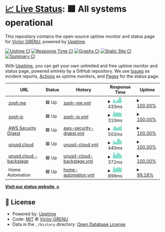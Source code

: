# [📈 Live Status](https://status.zoph.me): <!--live status--> **🟩 All systems operational**

This repository contains the open-source uptime monitor and status page for [Victor GRENU](https://zoph.me), powered by [Upptime](https://github.com/upptime/upptime).

[![Uptime CI](https://github.com/koj-co/upptime/workflows/Uptime%20CI/badge.svg)](https://github.com/koj-co/upptime/actions?query=workflow%3A%22Uptime+CI%22)
[![Response Time CI](https://github.com/koj-co/upptime/workflows/Response%20Time%20CI/badge.svg)](https://github.com/koj-co/upptime/actions?query=workflow%3A%22Response+Time+CI%22)
[![Graphs CI](https://github.com/koj-co/upptime/workflows/Graphs%20CI/badge.svg)](https://github.com/koj-co/upptime/actions?query=workflow%3A%22Graphs+CI%22)
[![Static Site CI](https://github.com/koj-co/upptime/workflows/Static%20Site%20CI/badge.svg)](https://github.com/koj-co/upptime/actions?query=workflow%3A%22Static+Site+CI%22)
[![Summary CI](https://github.com/koj-co/upptime/workflows/Summary%20CI/badge.svg)](https://github.com/koj-co/upptime/actions?query=workflow%3A%22Summary+CI%22)

With [Upptime](https://upptime.js.org), you can get your own unlimited and free uptime monitor and status page, powered entirely by a GitHub repository. We use [Issues](https://github.com/z0ph/status/issues) as incident reports, [Actions](https://github.com/z0ph/status/actions) as uptime monitors, and [Pages](https://status.zoph.me) for the status page.

<!--start: status pages-->
<!-- This summary is generated by Upptime (https://github.com/upptime/upptime) -->
<!-- Do not edit this manually, your changes will be overwritten -->
<!-- prettier-ignore -->
| URL | Status | History | Response Time | Uptime |
| --- | ------ | ------- | ------------- | ------ |
| <img alt="" src="https://zoph.me/favicon-32x32.png" height="13"> [zoph.me](https://zoph.me) | 🟩 Up | [zoph-me.yml](https://github.com/z0ph/status/commits/HEAD/history/zoph-me.yml) | <details><summary><img alt="Response time graph" src="./graphs/zoph-me/response-time-week.png" height="20"> 433ms</summary><br><a href="https://status.zoph.me/history/zoph-me"><img alt="Response time 450" src="https://img.shields.io/endpoint?url=https%3A%2F%2Fraw.githubusercontent.com%2Fz0ph%2Fstatus%2FHEAD%2Fapi%2Fzoph-me%2Fresponse-time.json"></a><br><a href="https://status.zoph.me/history/zoph-me"><img alt="24-hour response time 247" src="https://img.shields.io/endpoint?url=https%3A%2F%2Fraw.githubusercontent.com%2Fz0ph%2Fstatus%2FHEAD%2Fapi%2Fzoph-me%2Fresponse-time-day.json"></a><br><a href="https://status.zoph.me/history/zoph-me"><img alt="7-day response time 433" src="https://img.shields.io/endpoint?url=https%3A%2F%2Fraw.githubusercontent.com%2Fz0ph%2Fstatus%2FHEAD%2Fapi%2Fzoph-me%2Fresponse-time-week.json"></a><br><a href="https://status.zoph.me/history/zoph-me"><img alt="30-day response time 369" src="https://img.shields.io/endpoint?url=https%3A%2F%2Fraw.githubusercontent.com%2Fz0ph%2Fstatus%2FHEAD%2Fapi%2Fzoph-me%2Fresponse-time-month.json"></a><br><a href="https://status.zoph.me/history/zoph-me"><img alt="1-year response time 477" src="https://img.shields.io/endpoint?url=https%3A%2F%2Fraw.githubusercontent.com%2Fz0ph%2Fstatus%2FHEAD%2Fapi%2Fzoph-me%2Fresponse-time-year.json"></a></details> | <details><summary><a href="https://status.zoph.me/history/zoph-me">100.00%</a></summary><a href="https://status.zoph.me/history/zoph-me"><img alt="All-time uptime 100.00%" src="https://img.shields.io/endpoint?url=https%3A%2F%2Fraw.githubusercontent.com%2Fz0ph%2Fstatus%2FHEAD%2Fapi%2Fzoph-me%2Fuptime.json"></a><br><a href="https://status.zoph.me/history/zoph-me"><img alt="24-hour uptime 100.00%" src="https://img.shields.io/endpoint?url=https%3A%2F%2Fraw.githubusercontent.com%2Fz0ph%2Fstatus%2FHEAD%2Fapi%2Fzoph-me%2Fuptime-day.json"></a><br><a href="https://status.zoph.me/history/zoph-me"><img alt="7-day uptime 100.00%" src="https://img.shields.io/endpoint?url=https%3A%2F%2Fraw.githubusercontent.com%2Fz0ph%2Fstatus%2FHEAD%2Fapi%2Fzoph-me%2Fuptime-week.json"></a><br><a href="https://status.zoph.me/history/zoph-me"><img alt="30-day uptime 100.00%" src="https://img.shields.io/endpoint?url=https%3A%2F%2Fraw.githubusercontent.com%2Fz0ph%2Fstatus%2FHEAD%2Fapi%2Fzoph-me%2Fuptime-month.json"></a><br><a href="https://status.zoph.me/history/zoph-me"><img alt="1-year uptime 100.00%" src="https://img.shields.io/endpoint?url=https%3A%2F%2Fraw.githubusercontent.com%2Fz0ph%2Fstatus%2FHEAD%2Fapi%2Fzoph-me%2Fuptime-year.json"></a></details>
| <img alt="" src="https://zoph.io/img/favicon-32x32.png" height="13"> [zoph.io](https://zoph.io) | 🟩 Up | [zoph-io.yml](https://github.com/z0ph/status/commits/HEAD/history/zoph-io.yml) | <details><summary><img alt="Response time graph" src="./graphs/zoph-io/response-time-week.png" height="20"> 310ms</summary><br><a href="https://status.zoph.me/history/zoph-io"><img alt="Response time 330" src="https://img.shields.io/endpoint?url=https%3A%2F%2Fraw.githubusercontent.com%2Fz0ph%2Fstatus%2FHEAD%2Fapi%2Fzoph-io%2Fresponse-time.json"></a><br><a href="https://status.zoph.me/history/zoph-io"><img alt="24-hour response time 305" src="https://img.shields.io/endpoint?url=https%3A%2F%2Fraw.githubusercontent.com%2Fz0ph%2Fstatus%2FHEAD%2Fapi%2Fzoph-io%2Fresponse-time-day.json"></a><br><a href="https://status.zoph.me/history/zoph-io"><img alt="7-day response time 310" src="https://img.shields.io/endpoint?url=https%3A%2F%2Fraw.githubusercontent.com%2Fz0ph%2Fstatus%2FHEAD%2Fapi%2Fzoph-io%2Fresponse-time-week.json"></a><br><a href="https://status.zoph.me/history/zoph-io"><img alt="30-day response time 298" src="https://img.shields.io/endpoint?url=https%3A%2F%2Fraw.githubusercontent.com%2Fz0ph%2Fstatus%2FHEAD%2Fapi%2Fzoph-io%2Fresponse-time-month.json"></a><br><a href="https://status.zoph.me/history/zoph-io"><img alt="1-year response time 312" src="https://img.shields.io/endpoint?url=https%3A%2F%2Fraw.githubusercontent.com%2Fz0ph%2Fstatus%2FHEAD%2Fapi%2Fzoph-io%2Fresponse-time-year.json"></a></details> | <details><summary><a href="https://status.zoph.me/history/zoph-io">100.00%</a></summary><a href="https://status.zoph.me/history/zoph-io"><img alt="All-time uptime 100.00%" src="https://img.shields.io/endpoint?url=https%3A%2F%2Fraw.githubusercontent.com%2Fz0ph%2Fstatus%2FHEAD%2Fapi%2Fzoph-io%2Fuptime.json"></a><br><a href="https://status.zoph.me/history/zoph-io"><img alt="24-hour uptime 100.00%" src="https://img.shields.io/endpoint?url=https%3A%2F%2Fraw.githubusercontent.com%2Fz0ph%2Fstatus%2FHEAD%2Fapi%2Fzoph-io%2Fuptime-day.json"></a><br><a href="https://status.zoph.me/history/zoph-io"><img alt="7-day uptime 100.00%" src="https://img.shields.io/endpoint?url=https%3A%2F%2Fraw.githubusercontent.com%2Fz0ph%2Fstatus%2FHEAD%2Fapi%2Fzoph-io%2Fuptime-week.json"></a><br><a href="https://status.zoph.me/history/zoph-io"><img alt="30-day uptime 100.00%" src="https://img.shields.io/endpoint?url=https%3A%2F%2Fraw.githubusercontent.com%2Fz0ph%2Fstatus%2FHEAD%2Fapi%2Fzoph-io%2Fuptime-month.json"></a><br><a href="https://status.zoph.me/history/zoph-io"><img alt="1-year uptime 100.00%" src="https://img.shields.io/endpoint?url=https%3A%2F%2Fraw.githubusercontent.com%2Fz0ph%2Fstatus%2FHEAD%2Fapi%2Fzoph-io%2Fuptime-year.json"></a></details>
| <img alt="" src="https://app.mailbrew.com/icon/favicon-32x32.png" height="13"> [AWS Security Digest](https://app.mailbrew.com/zoph/aws-security-digest-HrkhwqNrwBBk) | 🟩 Up | [aws-security-digest.yml](https://github.com/z0ph/status/commits/HEAD/history/aws-security-digest.yml) | <details><summary><img alt="Response time graph" src="./graphs/aws-security-digest/response-time-week.png" height="20"> 502ms</summary><br><a href="https://status.zoph.me/history/aws-security-digest"><img alt="Response time 817" src="https://img.shields.io/endpoint?url=https%3A%2F%2Fraw.githubusercontent.com%2Fz0ph%2Fstatus%2FHEAD%2Fapi%2Faws-security-digest%2Fresponse-time.json"></a><br><a href="https://status.zoph.me/history/aws-security-digest"><img alt="24-hour response time 772" src="https://img.shields.io/endpoint?url=https%3A%2F%2Fraw.githubusercontent.com%2Fz0ph%2Fstatus%2FHEAD%2Fapi%2Faws-security-digest%2Fresponse-time-day.json"></a><br><a href="https://status.zoph.me/history/aws-security-digest"><img alt="7-day response time 502" src="https://img.shields.io/endpoint?url=https%3A%2F%2Fraw.githubusercontent.com%2Fz0ph%2Fstatus%2FHEAD%2Fapi%2Faws-security-digest%2Fresponse-time-week.json"></a><br><a href="https://status.zoph.me/history/aws-security-digest"><img alt="30-day response time 646" src="https://img.shields.io/endpoint?url=https%3A%2F%2Fraw.githubusercontent.com%2Fz0ph%2Fstatus%2FHEAD%2Fapi%2Faws-security-digest%2Fresponse-time-month.json"></a><br><a href="https://status.zoph.me/history/aws-security-digest"><img alt="1-year response time 817" src="https://img.shields.io/endpoint?url=https%3A%2F%2Fraw.githubusercontent.com%2Fz0ph%2Fstatus%2FHEAD%2Fapi%2Faws-security-digest%2Fresponse-time-year.json"></a></details> | <details><summary><a href="https://status.zoph.me/history/aws-security-digest">100.00%</a></summary><a href="https://status.zoph.me/history/aws-security-digest"><img alt="All-time uptime 99.98%" src="https://img.shields.io/endpoint?url=https%3A%2F%2Fraw.githubusercontent.com%2Fz0ph%2Fstatus%2FHEAD%2Fapi%2Faws-security-digest%2Fuptime.json"></a><br><a href="https://status.zoph.me/history/aws-security-digest"><img alt="24-hour uptime 100.00%" src="https://img.shields.io/endpoint?url=https%3A%2F%2Fraw.githubusercontent.com%2Fz0ph%2Fstatus%2FHEAD%2Fapi%2Faws-security-digest%2Fuptime-day.json"></a><br><a href="https://status.zoph.me/history/aws-security-digest"><img alt="7-day uptime 100.00%" src="https://img.shields.io/endpoint?url=https%3A%2F%2Fraw.githubusercontent.com%2Fz0ph%2Fstatus%2FHEAD%2Fapi%2Faws-security-digest%2Fuptime-week.json"></a><br><a href="https://status.zoph.me/history/aws-security-digest"><img alt="30-day uptime 100.00%" src="https://img.shields.io/endpoint?url=https%3A%2F%2Fraw.githubusercontent.com%2Fz0ph%2Fstatus%2FHEAD%2Fapi%2Faws-security-digest%2Fuptime-month.json"></a><br><a href="https://status.zoph.me/history/aws-security-digest"><img alt="1-year uptime 99.98%" src="https://img.shields.io/endpoint?url=https%3A%2F%2Fraw.githubusercontent.com%2Fz0ph%2Fstatus%2FHEAD%2Fapi%2Faws-security-digest%2Fuptime-year.json"></a></details>
| <img alt="" src="https://unusd.cloud/images/favicon.png" height="13"> [unusd.cloud](https://unusd.cloud) | 🟩 Up | [unusd-cloud.yml](https://github.com/z0ph/status/commits/HEAD/history/unusd-cloud.yml) | <details><summary><img alt="Response time graph" src="./graphs/unusd-cloud/response-time-week.png" height="20"> 440ms</summary><br><a href="https://status.zoph.me/history/unusd-cloud"><img alt="Response time 387" src="https://img.shields.io/endpoint?url=https%3A%2F%2Fraw.githubusercontent.com%2Fz0ph%2Fstatus%2FHEAD%2Fapi%2Funusd-cloud%2Fresponse-time.json"></a><br><a href="https://status.zoph.me/history/unusd-cloud"><img alt="24-hour response time 383" src="https://img.shields.io/endpoint?url=https%3A%2F%2Fraw.githubusercontent.com%2Fz0ph%2Fstatus%2FHEAD%2Fapi%2Funusd-cloud%2Fresponse-time-day.json"></a><br><a href="https://status.zoph.me/history/unusd-cloud"><img alt="7-day response time 440" src="https://img.shields.io/endpoint?url=https%3A%2F%2Fraw.githubusercontent.com%2Fz0ph%2Fstatus%2FHEAD%2Fapi%2Funusd-cloud%2Fresponse-time-week.json"></a><br><a href="https://status.zoph.me/history/unusd-cloud"><img alt="30-day response time 371" src="https://img.shields.io/endpoint?url=https%3A%2F%2Fraw.githubusercontent.com%2Fz0ph%2Fstatus%2FHEAD%2Fapi%2Funusd-cloud%2Fresponse-time-month.json"></a><br><a href="https://status.zoph.me/history/unusd-cloud"><img alt="1-year response time 387" src="https://img.shields.io/endpoint?url=https%3A%2F%2Fraw.githubusercontent.com%2Fz0ph%2Fstatus%2FHEAD%2Fapi%2Funusd-cloud%2Fresponse-time-year.json"></a></details> | <details><summary><a href="https://status.zoph.me/history/unusd-cloud">100.00%</a></summary><a href="https://status.zoph.me/history/unusd-cloud"><img alt="All-time uptime 100.00%" src="https://img.shields.io/endpoint?url=https%3A%2F%2Fraw.githubusercontent.com%2Fz0ph%2Fstatus%2FHEAD%2Fapi%2Funusd-cloud%2Fuptime.json"></a><br><a href="https://status.zoph.me/history/unusd-cloud"><img alt="24-hour uptime 100.00%" src="https://img.shields.io/endpoint?url=https%3A%2F%2Fraw.githubusercontent.com%2Fz0ph%2Fstatus%2FHEAD%2Fapi%2Funusd-cloud%2Fuptime-day.json"></a><br><a href="https://status.zoph.me/history/unusd-cloud"><img alt="7-day uptime 100.00%" src="https://img.shields.io/endpoint?url=https%3A%2F%2Fraw.githubusercontent.com%2Fz0ph%2Fstatus%2FHEAD%2Fapi%2Funusd-cloud%2Fuptime-week.json"></a><br><a href="https://status.zoph.me/history/unusd-cloud"><img alt="30-day uptime 100.00%" src="https://img.shields.io/endpoint?url=https%3A%2F%2Fraw.githubusercontent.com%2Fz0ph%2Fstatus%2FHEAD%2Fapi%2Funusd-cloud%2Fuptime-month.json"></a><br><a href="https://status.zoph.me/history/unusd-cloud"><img alt="1-year uptime 100.00%" src="https://img.shields.io/endpoint?url=https%3A%2F%2Fraw.githubusercontent.com%2Fz0ph%2Fstatus%2FHEAD%2Fapi%2Funusd-cloud%2Fuptime-year.json"></a></details>
| <img alt="" src="https://unusd.cloud/images/favicon.png" height="13"> [unusd.cloud - backstage](https://app.unusd.cloud) | 🟩 Up | [unusd-cloud-backstage.yml](https://github.com/z0ph/status/commits/HEAD/history/unusd-cloud-backstage.yml) | <details><summary><img alt="Response time graph" src="./graphs/unusd-cloud-backstage/response-time-week.png" height="20"> 372ms</summary><br><a href="https://status.zoph.me/history/unusd-cloud-backstage"><img alt="Response time 679" src="https://img.shields.io/endpoint?url=https%3A%2F%2Fraw.githubusercontent.com%2Fz0ph%2Fstatus%2FHEAD%2Fapi%2Funusd-cloud-backstage%2Fresponse-time.json"></a><br><a href="https://status.zoph.me/history/unusd-cloud-backstage"><img alt="24-hour response time 349" src="https://img.shields.io/endpoint?url=https%3A%2F%2Fraw.githubusercontent.com%2Fz0ph%2Fstatus%2FHEAD%2Fapi%2Funusd-cloud-backstage%2Fresponse-time-day.json"></a><br><a href="https://status.zoph.me/history/unusd-cloud-backstage"><img alt="7-day response time 372" src="https://img.shields.io/endpoint?url=https%3A%2F%2Fraw.githubusercontent.com%2Fz0ph%2Fstatus%2FHEAD%2Fapi%2Funusd-cloud-backstage%2Fresponse-time-week.json"></a><br><a href="https://status.zoph.me/history/unusd-cloud-backstage"><img alt="30-day response time 487" src="https://img.shields.io/endpoint?url=https%3A%2F%2Fraw.githubusercontent.com%2Fz0ph%2Fstatus%2FHEAD%2Fapi%2Funusd-cloud-backstage%2Fresponse-time-month.json"></a><br><a href="https://status.zoph.me/history/unusd-cloud-backstage"><img alt="1-year response time 679" src="https://img.shields.io/endpoint?url=https%3A%2F%2Fraw.githubusercontent.com%2Fz0ph%2Fstatus%2FHEAD%2Fapi%2Funusd-cloud-backstage%2Fresponse-time-year.json"></a></details> | <details><summary><a href="https://status.zoph.me/history/unusd-cloud-backstage">100.00%</a></summary><a href="https://status.zoph.me/history/unusd-cloud-backstage"><img alt="All-time uptime 100.00%" src="https://img.shields.io/endpoint?url=https%3A%2F%2Fraw.githubusercontent.com%2Fz0ph%2Fstatus%2FHEAD%2Fapi%2Funusd-cloud-backstage%2Fuptime.json"></a><br><a href="https://status.zoph.me/history/unusd-cloud-backstage"><img alt="24-hour uptime 100.00%" src="https://img.shields.io/endpoint?url=https%3A%2F%2Fraw.githubusercontent.com%2Fz0ph%2Fstatus%2FHEAD%2Fapi%2Funusd-cloud-backstage%2Fuptime-day.json"></a><br><a href="https://status.zoph.me/history/unusd-cloud-backstage"><img alt="7-day uptime 100.00%" src="https://img.shields.io/endpoint?url=https%3A%2F%2Fraw.githubusercontent.com%2Fz0ph%2Fstatus%2FHEAD%2Fapi%2Funusd-cloud-backstage%2Fuptime-week.json"></a><br><a href="https://status.zoph.me/history/unusd-cloud-backstage"><img alt="30-day uptime 100.00%" src="https://img.shields.io/endpoint?url=https%3A%2F%2Fraw.githubusercontent.com%2Fz0ph%2Fstatus%2FHEAD%2Fapi%2Funusd-cloud-backstage%2Fuptime-month.json"></a><br><a href="https://status.zoph.me/history/unusd-cloud-backstage"><img alt="1-year uptime 100.00%" src="https://img.shields.io/endpoint?url=https%3A%2F%2Fraw.githubusercontent.com%2Fz0ph%2Fstatus%2FHEAD%2Fapi%2Funusd-cloud-backstage%2Fuptime-year.json"></a></details>
| <img alt="" src="https://www.jeedom.com/favicon.ico" height="13"> Home Automation | 🟩 Up | [home-automation.yml](https://github.com/z0ph/status/commits/HEAD/history/home-automation.yml) | <details><summary><img alt="Response time graph" src="./graphs/home-automation/response-time-week.png" height="20"> 898ms</summary><br><a href="https://status.zoph.me/history/home-automation"><img alt="Response time 869" src="https://img.shields.io/endpoint?url=https%3A%2F%2Fraw.githubusercontent.com%2Fz0ph%2Fstatus%2FHEAD%2Fapi%2Fhome-automation%2Fresponse-time.json"></a><br><a href="https://status.zoph.me/history/home-automation"><img alt="24-hour response time 890" src="https://img.shields.io/endpoint?url=https%3A%2F%2Fraw.githubusercontent.com%2Fz0ph%2Fstatus%2FHEAD%2Fapi%2Fhome-automation%2Fresponse-time-day.json"></a><br><a href="https://status.zoph.me/history/home-automation"><img alt="7-day response time 898" src="https://img.shields.io/endpoint?url=https%3A%2F%2Fraw.githubusercontent.com%2Fz0ph%2Fstatus%2FHEAD%2Fapi%2Fhome-automation%2Fresponse-time-week.json"></a><br><a href="https://status.zoph.me/history/home-automation"><img alt="30-day response time 955" src="https://img.shields.io/endpoint?url=https%3A%2F%2Fraw.githubusercontent.com%2Fz0ph%2Fstatus%2FHEAD%2Fapi%2Fhome-automation%2Fresponse-time-month.json"></a><br><a href="https://status.zoph.me/history/home-automation"><img alt="1-year response time 925" src="https://img.shields.io/endpoint?url=https%3A%2F%2Fraw.githubusercontent.com%2Fz0ph%2Fstatus%2FHEAD%2Fapi%2Fhome-automation%2Fresponse-time-year.json"></a></details> | <details><summary><a href="https://status.zoph.me/history/home-automation">99.16%</a></summary><a href="https://status.zoph.me/history/home-automation"><img alt="All-time uptime 89.39%" src="https://img.shields.io/endpoint?url=https%3A%2F%2Fraw.githubusercontent.com%2Fz0ph%2Fstatus%2FHEAD%2Fapi%2Fhome-automation%2Fuptime.json"></a><br><a href="https://status.zoph.me/history/home-automation"><img alt="24-hour uptime 94.09%" src="https://img.shields.io/endpoint?url=https%3A%2F%2Fraw.githubusercontent.com%2Fz0ph%2Fstatus%2FHEAD%2Fapi%2Fhome-automation%2Fuptime-day.json"></a><br><a href="https://status.zoph.me/history/home-automation"><img alt="7-day uptime 99.16%" src="https://img.shields.io/endpoint?url=https%3A%2F%2Fraw.githubusercontent.com%2Fz0ph%2Fstatus%2FHEAD%2Fapi%2Fhome-automation%2Fuptime-week.json"></a><br><a href="https://status.zoph.me/history/home-automation"><img alt="30-day uptime 99.62%" src="https://img.shields.io/endpoint?url=https%3A%2F%2Fraw.githubusercontent.com%2Fz0ph%2Fstatus%2FHEAD%2Fapi%2Fhome-automation%2Fuptime-month.json"></a><br><a href="https://status.zoph.me/history/home-automation"><img alt="1-year uptime 78.68%" src="https://img.shields.io/endpoint?url=https%3A%2F%2Fraw.githubusercontent.com%2Fz0ph%2Fstatus%2FHEAD%2Fapi%2Fhome-automation%2Fuptime-year.json"></a></details>

<!--end: status pages-->

[**Visit our status website →**](https://status.zoph.me)

## 📄 License

- Powered by: [Upptime](https://github.com/upptime/upptime)
- Code: [MIT](./LICENSE) © [Victor GRENU](https://zoph.me)
- Data in the `./history` directory: [Open Database License](https://opendatacommons.org/licenses/odbl/1-0/)
